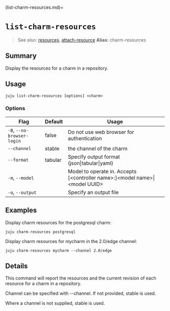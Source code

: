 (list-charm-resources.md)=
# `list-charm-resources`
> See also: [resources](#resources), [attach-resource](#attach-resource)
**Alias:** charm-resources

## Summary
Display the resources for a charm in a repository.

## Usage
```juju list-charm-resources [options] <charm>```

### Options
| Flag | Default | Usage |
| --- | --- | --- |
| `-B`, `--no-browser-login` | false | Do not use web browser for authentication |
| `--channel` | stable | the channel of the charm |
| `--format` | tabular | Specify output format (json&#x7c;tabular&#x7c;yaml) |
| `-m`, `--model` |  | Model to operate in. Accepts [&lt;controller name&gt;:]&lt;model name&gt;&#x7c;&lt;model UUID&gt; |
| `-o`, `--output` |  | Specify an output file |

## Examples

Display charm resources for the postgresql charm:

    juju charm-resources postgresql

Display charm resources for mycharm in the 2.0/edge channel:

    juju charm-resources mycharm --channel 2.0/edge



## Details

This command will report the resources and the current revision of each
resource for a charm in a repository.

Channel can be specified with --channel.  If not provided, stable is used.

Where a channel is not supplied, stable is used.